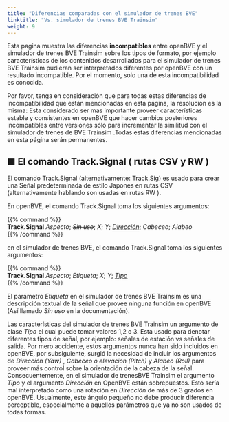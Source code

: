 ```yaml
---
title: "Diferencias comparadas con el simulador de trenes BVE"
linktitle: "Vs. simulador de trenes BVE Trainsim"
weight: 9
---
```


Esta pagina muestra las diferencias **incompatibles** entre openBVE y el simulador de trenes BVE Trainsim  sobre los tipos de formato, por ejemplo características de los contenidos desarrollados para el simulador de trenes BVE Trainsim pudieran ser interpretados diferentes por openBVE con un resultado incompatible. Por el momento, solo una de esta incompatibilidad es conocida.

Por favor, tenga en consideración que para todas estas diferencias de incompatibilidad que están mencionadas en esta página, la resolución es la misma: Esta considerado ser mas importante proveer características estable y consistentes en openBVE que hacer cambios posteriores incompatibles entre versiones sólo para incrementar la similitud con el simulador de trenes de BVE Trainsim .Todas estas diferencias mencionadas en esta página serán permanentes.

## ■ El comando Track.Signal  ( rutas CSV y RW )

El comando Track.Signal  (alternativamente: Track.Sig) es usado para crear una Señal predeterminada de estilo Japones en rutas CSV (alternativamente hablando son usadas en rutas RW ).

En openBVE, el comando Track.Signal toma los siguientes argumentos:

{{% command %}}  
**Track.Signal** *Aspecto*; *~~Sin uso~~*; *X*; *Y*; <u>*Dirección*</u>; *Cabeceo*; *Alabeo*  
{{% /command %}}

en el simulador de trenes BVE, el comando Track.Signal toma los siguientes argumentos:

{{% command %}}  
**Track.Signal** *Aspecto*; *Etiqueta*; *X*; *Y*; <u>*Tipo*</u>  
{{% /command %}}

El parámetro *Etiqueta* en el simulador de trenes BVE Trainsim es una descripción textual de la señal que provee ninguna función en openBVE (Así llamado *Sin uso* en la documentación).

Las características del simulador de trenes BVE Trainsim un argumento de clase *Tipo* el cual puede tomar valores 1,2 o 3. Esta usado para denotar diferentes tipos de señal, por ejemplo: señales de estación vs señales de salida. Por mero accidente, estos argumentos nunca han sido incluidos en openBVE, por subsiguiente, surgió la necesidad de incluir los argumentos de *Dirección (Yaw)* , *Cabeceo o elevación (Pitch)* y *Alabeo (Roll)* para proveer más control sobre la orientación de la cabeza de la señal. Consecuentemente, en el simulador de trenesBVE Trainsim el argumento *Tipo* y el argumento *Dirección* en OpenBVE están sobrepuestos. Esto sería mal interpretado como una rotación en *Dirección* de más de 3 grados en openBVE. Usualmente, este ángulo pequeño no debe producir diferencia perceptible, especialmente a aquellos parámetros que ya no son usados de todas formas. 
